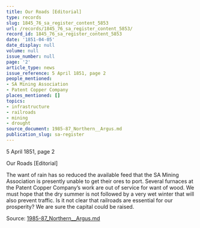 ```yaml
---
title: Our Roads [Editorial]
type: records
slug: 1845_76_sa_register_content_5853
url: /records/1845_76_sa_register_content_5853/
record_id: 1845_76_sa_register_content_5853
date: '1851-04-05'
date_display: null
volume: null
issue_number: null
page: '2'
article_type: news
issue_reference: 5 April 1851, page 2
people_mentioned:
- SA Mining Association
- Patent Copper Company
places_mentioned: []
topics:
- infrastructure
- railroads
- mining
- drought
source_document: 1985-87_Northern__Argus.md
publication_slug: sa-register
---
```


5 April 1851, page 2

Our Roads [Editorial]

The want of rain has so reduced the available feed that the SA Mining Association is presently unable to get their ores to port.  Several furnaces at the Patent Copper Company’s work are out of service for want of wood.  We must hope that the dry summer is not followed by a very wet winter that will also prevent traffic.  Is it not clear that railroads are essential for our prosperity?  We are sure the capital could be raised.

Source: [1985-87_Northern__Argus.md](/downloads/markdown/1985-87_Northern__Argus.md)
